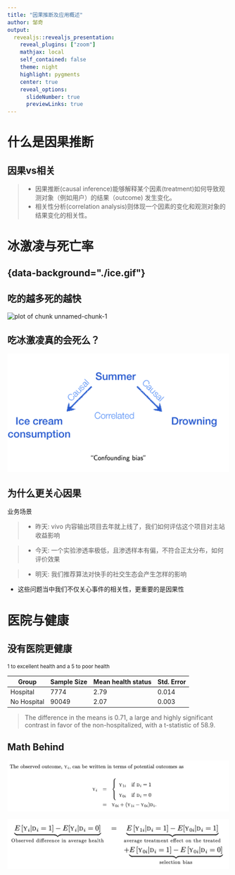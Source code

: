 ```yaml
---
title: "因果推断及应用概述"
author: 邹奇
output: 
  revealjs::revealjs_presentation:
    reveal_plugins: ["zoom"]
    mathjax: local
    self_contained: false
    theme: night
    highlight: pygments
    center: true
    reveal_options:
      slideNumber: true
      previewLinks: true
---
```


# 什么是因果推断

## 因果vs相关
> - 因果推断(causal inference)能够解释某个因素(treatment)如何导致观测对象（例如用户）的结果（outcome) 发生变化。
> - 相关性分析(correlation analysis)则体现一个因素的变化和观测对象的结果变化的相关性。

# 冰激凌与死亡率
##  {data-background="./ice.gif"}

## 吃的越多死的越快

![plot of chunk unnamed-chunk-1](/figure/./causal/unnamed-chunk-1-1.png)

## 吃冰激凌真的会死么？

![](./img1.png)

## 为什么更关心因果

业务场景

> - 昨天: vivo 内容输出项目去年就上线了，我们如何评估这个项目对主站收益影响

> - 今天: 一个实验渗透率极低，且渗透样本有偏，不符合正太分布，如何评价效果

> - 明天: 我们推荐算法对快手的社交生态会产生怎样的影响

- 这些问题当中我们不仅关心事件的相关性，更重要的是因果性


# 医院与健康

## 没有医院更健康

<small>1 to excellent health and a 5 to poor health</small>

| Group       | Sample Size | Mean health status | Std. Error |
| ----------- | ----------- | ------------------ | ---------- |
| Hospital    | 7774        | 2.79               | 0.014      |
| No Hospital | 90049       | 2.07               | 0.003      |



> The difference in the means is 0.71, a large and highly significant contrast in favor of the non-hospitalized, with a t-statistic of 58.9.


## Math Behind

![](./img2.png)


![](./img3.png)


<style type="text/css">
  .reveal p {
    text-align: left;
  }
  .reveal ul {
    display: block;
  }
  .reveal ol {
    display: block;
  }
</style>
